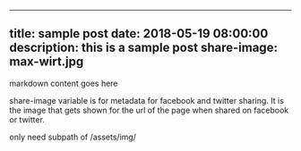 ---
title: sample post
date: 2018-05-19 08:00:00
description: this is a sample post
share-image: max-wirt.jpg
--
markdown content goes here

share-image variable is for metadata for facebook and twitter sharing. It is the image that gets shown for the url of the page when shared on facebook or twitter. 

only need subpath of /assets/img/